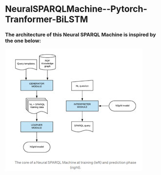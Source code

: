 # NeuralSPARQLMachine--Pytorch-Tranformer-BiLSTM
### The architecture of this Neural SPARQL Machine is inspired by the one below:
<p padding= 250px>
  <img src="https://github.com/gabguerin/NeuralSPARQLMachine--Pytorch-Tranformer-BiLSTM/blob/main/data/NSpM.PNG" width="450" height="400">
</p>
